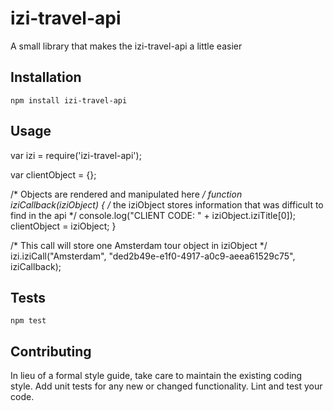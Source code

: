 izi-travel-api
=========

A small library that makes the izi-travel-api a little easier

## Installation

  `npm install izi-travel-api`

## Usage

  var izi = require('izi-travel-api');

  var clientObject = {};

  /* Objects are rendered and manipulated here */
  function iziCallback(iziObject) {
    /* the iziObject stores information that was difficult to find in the api */
    console.log("CLIENT CODE: " + iziObject.iziTitle[0]);
    clientObject = iziObject;
  }

  /* This call will store one Amsterdam tour object in iziObject */
  izi.iziCall("Amsterdam", "ded2b49e-e1f0-4917-a0c9-aeea61529c75", iziCallback);
  


## Tests

  `npm test`

## Contributing

In lieu of a formal style guide, take care to maintain the existing coding style. Add unit tests for any new or changed functionality. Lint and test your code.
